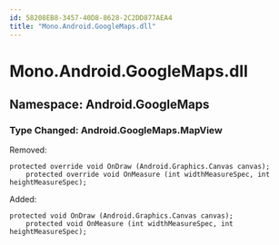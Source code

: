 ```yaml
---
id: 58208EB8-3457-40D8-8628-2C2DD877AEA4
title: "Mono.Android.GoogleMaps.dll"
---
```


<a name="Mono.Android.GoogleMaps.dll" class="injected"></a>


# Mono.Android.GoogleMaps.dll

 <a name="Namespace:_Android.GoogleMaps" class="injected"></a>


<h2 id='Android.GoogleMaps'>Namespace: Android.GoogleMaps</h2>

 <a name="Type_Changed:_Android.GoogleMaps.MapView" class="injected"></a>


<h3 id='Android.GoogleMaps.MapView'>Type Changed: Android.GoogleMaps.MapView</h3>

Removed:

```
protected override void OnDraw (Android.Graphics.Canvas canvas);
 	protected override void OnMeasure (int widthMeasureSpec, int heightMeasureSpec);
```

Added:

```
protected void OnDraw (Android.Graphics.Canvas canvas);
 	protected void OnMeasure (int widthMeasureSpec, int heightMeasureSpec);
```
